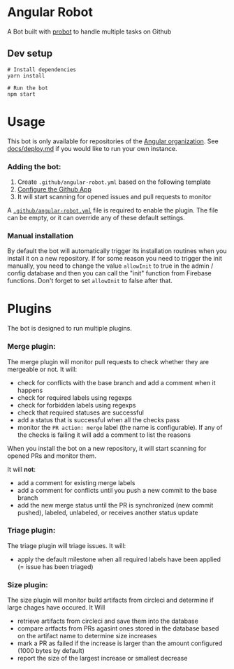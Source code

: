 # Angular Robot

A Bot built with [probot](https://github.com/probot/probot) to handle multiple tasks on Github

## Dev setup

```
# Install dependencies
yarn install

# Run the bot
npm start
```


# Usage
This bot is only available for repositories of the [Angular organization](http://github.com/angular/).
See [docs/deploy.md](docs/deploy.md) if you would like to run your own instance.

### Adding the bot:
1. Create `.github/angular-robot.yml` based on the following template
2. [Configure the Github App](https://github.com/apps/ngbot)
3. It will start scanning for opened issues and pull requests to monitor

A [`.github/angular-robot.yml`](test/fixtures/angular-robot.yml) file is required to enable the plugin. The file can be empty, or it can override any of these default settings.

### Manual installation
By default the bot will automatically trigger its installation routines when you install it on a new repository.
If for some reason you need to trigger the init manually, you need to change the value `allowInit` to true in the admin / config database and then you can call the "init" function from Firebase functions. Don't forget to set `allowInit` to false after that.

# Plugins
The bot is designed to run multiple plugins.

### Merge plugin:
The merge plugin will monitor pull requests to check whether they are mergeable or not. It will:
- check for conflicts with the base branch and add a comment when it happens
- check for required labels using regexps
- check for forbidden labels using regexps
- check that required statuses are successful
- add a status that is successful when all the checks pass
- monitor the `PR action: merge` label (the name is configurable). If any of the checks is failing it will add a comment to list the reasons

When you install the bot on a new repository, it will start scanning for opened PRs and monitor them.

It will **not**:
- add a comment for existing merge labels
- add a comment for conflicts until you push a new commit to the base branch
- add the new merge status until the PR is synchronized (new commit pushed), labeled, unlabeled, or receives another status update

### Triage plugin:
The triage plugin will triage issues. It will:
- apply the default milestone when all required labels have been applied (= issue has been triaged)


### Size plugin: 
The size plugin will monitor build artifacts from circleci and determine if large chages have occured. It Will
- retrieve artifacts from circleci and save them into the database
- compare artfacts from PRs agasint ones stored in the database based on the artifact name to determine size increases
- mark a PR as failed if the increase is larger than the amount configured (1000 bytes by default)
- report the size of the largest increase or smallest decrease
